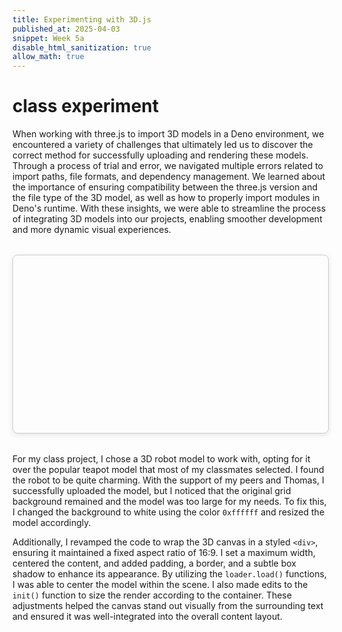 ```yaml
---
title: Experimenting with 3D.js
published_at: 2025-04-03
snippet: Week 5a
disable_html_sanitization: true
allow_math: true
---
```


# class experiment

When working with three.js to import 3D models in a Deno environment, we encountered a variety of challenges that ultimately led us to discover the correct method for successfully uploading and rendering these models. Through a process of trial and error, we navigated multiple errors related to import paths, file formats, and dependency management. We learned about the importance of ensuring compatibility between the three.js version and the file type of the 3D model, as well as how to properly import modules in Deno's runtime. With these insights, we were able to streamline the process of integrating 3D models into our projects, enabling smoother development and more dynamic visual experiences.

<div id="three.js_container" style="width: 100%; max-width: 960px; aspect-ratio: 16/9; margin: 2rem auto; border: 1px solid #ccc; box-shadow: 0 2px 8px rgba(0,0,0,0.1); border-radius: 8px; overflow: hidden;"></div>

<!-- <script type="module">
    import * as THREE from "/250408/build/three.module.js"
    console.log (THREE)
    const container = document.getElementById ('three.js_container')
    const width = container.parentNode.scrollWidth
    const height = width * 9/16

</script> -->

<script type="importmap">
    {
        "imports": {
            "three": "/250408/build/three.module.js",
            "three/Jsm/": "./jsm/"
        }
    }
</script>

<script type="module">

    import * as THREE from 'three';
    import Stats from '/250408/jsm/libs/stats.module.js';
    import { GUI } from '/250408/jsm/libs/lil-gui.module.min.js';

    import { GLTFLoader } from '/250408/jsm/loaders/GLTFLoader.js';

    let container, stats, clock, gui, mixer, actions, activeAction, previousAction;
    let camera, scene, renderer, model, face;

    const api = { state: 'Walking' };

    init();

    function init() {

        //container = document.createElement( 'div' );
        const container = document.getElementById('three.js_container');
        const width = container.clientWidth;
        const height = container.clientHeight;

        // const canvasWidth = width;
        // const canvasHeight = height;

        // camera = new THREE.PerspectiveCamera( 45, width / height, 0.25, 100 );
        camera = new THREE.PerspectiveCamera( 45, width / height, 0.25, 100 );

        camera.position.set( - 5, 3, 10 );
        camera.lookAt( 0, 2, 0 );

        scene = new THREE.Scene();
        scene.background = new THREE.Color( 0xffffff );
        scene.fog = new THREE.Fog( 0xffffff, 20, 100 );

        clock = new THREE.Clock();

        // lights

        const hemiLight = new THREE.HemisphereLight( 0xffffff, 0x8d8d8d, 3 );
        hemiLight.position.set( 0, 20, 0 );
        scene.add( hemiLight );

        const dirLight = new THREE.DirectionalLight( 0xffffff, 3 );
        dirLight.position.set( 0, 20, 10 );
        scene.add( dirLight );

        // ground

        const mesh = new THREE.Mesh( new THREE.PlaneGeometry( 2000, 2000 ), new THREE.MeshPhongMaterial( { color: 0xcbcbcb, depthWrite: false } ) );
        mesh.rotation.x = - Math.PI / 2;
        scene.add( mesh );

        const grid = new THREE.GridHelper( 200, 40, 0x000000, 0x000000 );
        grid.material.opacity = 0.0;
        grid.material.transparent = true;
        scene.add( grid );

        // model

        const loader = new GLTFLoader();
        loader.load( '/250408/models/gltf/RobotExpressive/RobotExpressive.glb', function ( gltf ) {

            model = gltf.scene;
            scene.add( model );

            createGUI( model, gltf.animations );

        }, undefined, function ( e ) {

            console.error( e );

        } );

        renderer = new THREE.WebGLRenderer( { antialias: true } );
        renderer.setPixelRatio( window.devicePixelRatio );
        renderer.setSize(width, height);
        renderer.setAnimationLoop( animate );
        container.appendChild( renderer.domElement );

        function onWindowResize() {
        const width = container.clientWidth;
        const height = container.clientHeight;

        camera.aspect = width / height;
        camera.updateProjectionMatrix();
        renderer.setSize(width, height);
}

        // stats
        stats = new Stats();
        container.appendChild( stats.dom );

    }

    function createGUI( model, animations ) {

        const states = [ 'Idle', 'Walking', 'Running', 'Dance', 'Death', 'Sitting', 'Standing' ];
        const emotes = [ 'Jump', 'Yes', 'No', 'Wave', 'Punch', 'ThumbsUp' ];

        gui = new GUI();

        mixer = new THREE.AnimationMixer( model );

        actions = {};

        for ( let i = 0; i < animations.length; i ++ ) {

            const clip = animations[ i ];
            const action = mixer.clipAction( clip );
            actions[ clip.name ] = action;

            if ( emotes.indexOf( clip.name ) >= 0 || states.indexOf( clip.name ) >= 4 ) {

                action.clampWhenFinished = true;
                action.loop = THREE.LoopOnce;

            }

        }

        // states

        const statesFolder = gui.addFolder( 'States' );

        const clipCtrl = statesFolder.add( api, 'state' ).options( states );

        clipCtrl.onChange( function () {

            fadeToAction( api.state, 0.5 );

        } );

        statesFolder.open();

        // emotes

        const emoteFolder = gui.addFolder( 'Emotes' );

        function createEmoteCallback( name ) {

            api[ name ] = function () {

                fadeToAction( name, 0.2 );

                mixer.addEventListener( 'finished', restoreState );

            };

            emoteFolder.add( api, name );

        }

        function restoreState() {

            mixer.removeEventListener( 'finished', restoreState );

            fadeToAction( api.state, 0.2 );

        }

        for ( let i = 0; i < emotes.length; i ++ ) {

            createEmoteCallback( emotes[ i ] );

        }

        emoteFolder.open();

        // expressions

        face = model.getObjectByName( 'Head_4' );

        const expressions = Object.keys( face.morphTargetDictionary );
        const expressionFolder = gui.addFolder( 'Expressions' );

        for ( let i = 0; i < expressions.length; i ++ ) {

            expressionFolder.add( face.morphTargetInfluences, i, 0, 1, 0.01 ).name( expressions[ i ] );

        }

        activeAction = actions[ 'Walking' ];
        activeAction.play();

        expressionFolder.open();

    }

    function fadeToAction( name, duration ) {

        previousAction = activeAction;
        activeAction = actions[ name ];

        if ( previousAction !== activeAction ) {

            previousAction.fadeOut( duration );

        }

        activeAction
            .reset()
            .setEffectiveTimeScale( 1 )
            .setEffectiveWeight( 1 )
            .fadeIn( duration )
            .play();

    }

    function onWindowResize() {

        camera.aspect = window.innerWidth / window.innerHeight;
        camera.updateProjectionMatrix();

        renderer.setSize( window.innerWidth, window.innerHeight );

    }

    //

    function animate() {

        const dt = clock.getDelta();

        if ( mixer ) mixer.update( dt );

        renderer.render( scene, camera );

        stats.update();

    }

</script>

For my class project, I chose a 3D robot model to work with, opting for it over the popular teapot model that most of my classmates selected. I found the robot to be quite charming. With the support of my peers and Thomas, I successfully uploaded the model, but I noticed that the original grid background remained and the model was too large for my needs. To fix this, I changed the background to white using the color `0xffffff` and resized the model accordingly.

Additionally, I revamped the code to wrap the 3D canvas in a styled `<div>`, ensuring it maintained a fixed aspect ratio of 16:9. I set a maximum width, centered the content, and added padding, a border, and a subtle box shadow to enhance its appearance. By utilizing the `loader.load()` functions, I was able to center the model within the scene. I also made edits to the `init()` function to size the render according to the container. These adjustments helped the canvas stand out visually from the surrounding text and ensured it was well-integrated into the overall content layout.

<div style="height: 100px;"></div>
